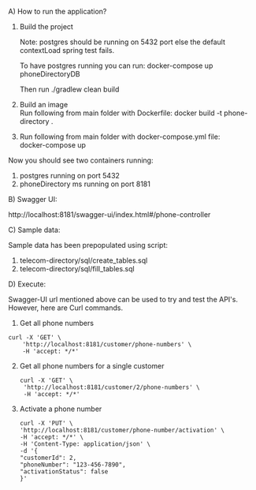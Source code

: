 A) How to run the application?
1. Build the project
   
   Note: postgres should be running on 5432 port else the default contextLoad spring test fails. 
   
   To have postgres running you can run: docker-compose up phoneDirectoryDB
   
   Then run ./gradlew clean build
2. Build an image  
   Run following from main folder with Dockerfile: 
   docker build -t phone-directory .

3.  Run following from main folder with docker-compose.yml file:  
    docker-compose up  

Now you should see two containers running:  
1. postgres running on port 5432  
2. phoneDirectory ms running on port 8181
 

B) Swagger UI:

http://localhost:8181/swagger-ui/index.html#/phone-controller

C) Sample data:

Sample data has been prepopulated using script:

1. telecom-directory/sql/create_tables.sql
2. telecom-directory/sql/fill_tables.sql

D) Execute:
    
Swagger-UI url mentioned above can be used to try and test the API's. However, here are Curl commands.
   1. Get all phone numbers

    curl -X 'GET' \
        'http://localhost:8181/customer/phone-numbers' \
        -H 'accept: */*'


2. Get all phone numbers for a single customer

       curl -X 'GET' \
        'http://localhost:8181/customer/2/phone-numbers' \
        -H 'accept: */*'

3. Activate a phone number

       curl -X 'PUT' \
       'http://localhost:8181/customer/phone-number/activation' \
       -H 'accept: */*' \
       -H 'Content-Type: application/json' \
       -d '{
       "customerId": 2,
       "phoneNumber": "123-456-7890",
       "activationStatus": false
       }'

